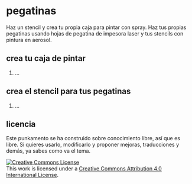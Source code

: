 # pegatinas

Haz un stencil y crea tu propia caja para pintar con spray. Haz tus propias pegatinas usando hojas de pegatina de impesora laser y tus stencils con pintura en aerosol.

## crea tu caja de pintar

1. ...

## crea el stencil para tus pegatinas

1. ...

## licencia

Este punkamento se ha construido sobre conocimiento libre, así que es libre. Si quieres usarlo, modificarlo y proponer mejoras, traducciones y demás, ya sabes como va el tema.

<a rel="license" href="http://creativecommons.org/licenses/by/4.0/"><img alt="Creative Commons License" style="border-width:0" src="https://i.creativecommons.org/l/by/4.0/88x31.png" /></a><br />This work is licensed under a <a rel="license" href="http://creativecommons.org/licenses/by/4.0/">Creative Commons Attribution 4.0 International License</a>.
